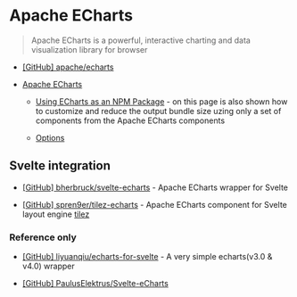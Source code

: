 # Apache ECharts

> Apache ECharts is a powerful, interactive charting and data visualization library for browser

- [[GitHub] apache/echarts](https://github.com/apache/echarts)

- [Apache ECharts](https://echarts.apache.org/en/index.html)

  - [Using ECharts as an NPM Package](https://echarts.apache.org/handbook/en/basics/import) - on this page is also shown how to customize and reduce the output bundle size uzing only a set of components from the Apache ECharts components

  - [Options](https://echarts.apache.org/en/option.html)

## Svelte integration

- [[GitHub] bherbruck/svelte-echarts](https://github.com/bherbruck/svelte-echarts) - Apache ECharts wrapper for Svelte

- [[GitHub] spren9er/tilez-echarts](https://github.com/spren9er/tilez-echarts) - Apache ECharts component for Svelte layout engine [tilez](https://github.com/spren9er/tilez)

### Reference only

- [[GitHub] liyuanqiu/echarts-for-svelte](https://github.com/liyuanqiu/echarts-for-svelte) - A very simple echarts(v3.0 & v4.0) wrapper

- [[GitHub] PaulusElektrus/Svelte-eCharts](https://github.com/PaulusElektrus/Svelte-eCharts)
